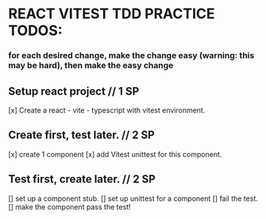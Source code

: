 # REACT VITEST TDD PRACTICE TODOS:

### for each desired change, make the change easy (warning: this may be hard), then make the easy change

## Setup react project // 1 SP

[x] Create a react - vite - typescript with vitest environment.

## Create first, test later. // 2 SP

[x] create 1 component
[x] add Vitest unittest for this component.

## Test first, create later. // 2 SP

[] set up a component stub.
[] set up unittest for a component
[] fail the test.
[] make the component pass the test!
